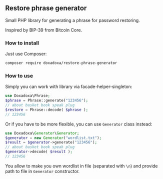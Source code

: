 ## Restore phrase generator
Small PHP library for generating a phrase for password restoring.

Inspired by BIP-39 from Bitcoin Core.

### How to install
Just use Composer:
```bash
composer require doxadoxa/restore-phrase-generator
```

### How to use
Simply you can work with library via facade-helper-singleton:
```php
use Doxadoxa\Phrase;
$phrase = Phrase::generate("123456");
// about basket book speak plug
$restore = Phrase::decode( $phrase );
// 123456
```

Or if you have to be more flexible, you can use `Generator` class instead:
```php
use Doxadoxa\Generator\Generator;
$generator = new Generator("wordlist.txt");
$result = $generator->generate("123456");
// about basket book speak plug
$generator->decode( $result );
// 123456 
```

You allow to make you own wordlist in file (separated with `\n`) and provide path to file in `Generator` constructor.
